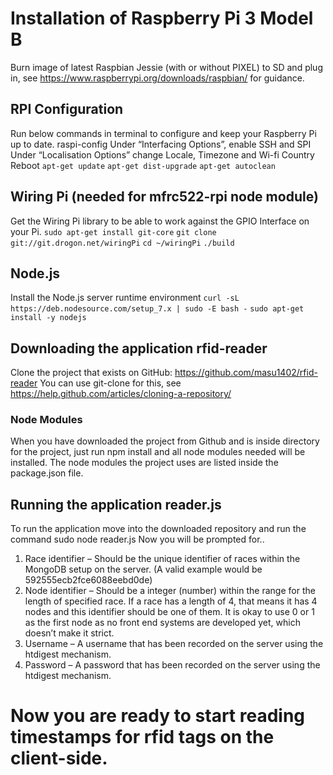# Installation of Raspberry Pi 3 Model B
Burn image of latest Raspbian Jessie (with or without PIXEL) to SD and plug in, see https://www.raspberrypi.org/downloads/raspbian/ for guidance.
## RPI Configuration
Run below commands in terminal to configure and keep your Raspberry Pi up to date.
raspi-config 
	Under “Interfacing Options”, enable SSH and SPI
	Under “Localisation Options” change Locale, Timezone and Wi-fi Country
	Reboot
`apt-get update`
`apt-get dist-upgrade`
`apt-get autoclean`
## Wiring Pi (needed for mfrc522-rpi node module)
Get the Wiring Pi library to be able to work against the GPIO Interface on your Pi.
`sudo apt-get install git-core`
`git clone git://git.drogon.net/wiringPi`
`cd ~/wiringPi`
`./build`
## Node.js
Install the Node.js server runtime environment
`curl -sL https://deb.nodesource.com/setup_7.x | sudo -E bash -`
`sudo apt-get install -y nodejs`
## Downloading the application rfid-reader
Clone the project that exists on GitHub: https://github.com/masu1402/rfid-reader
You can use git-clone for this, see https://help.github.com/articles/cloning-a-repository/
### Node Modules
When you have downloaded the project from Github and is inside directory for the project, just run npm install and all node modules needed will be installed. The node modules the project uses are listed inside the package.json file.
## Running the application reader.js
To run the application move into the downloaded repository and run the command sudo node reader.js
Now you will be prompted for..
1. Race identifier – Should be the unique identifier of races within the MongoDB setup on the server. (A valid example would be 592555ecb2fce6088eebd0de)
2. Node identifier – Should be a integer (number) within the range for the length of specified race. If a race has a length of 4, that means it has 4 nodes and this identifier should be one of them. It is okay to use 0 or 1 as the first node as no front end systems are developed yet, which doesn’t make it strict.
3. Username – A username that has been recorded on the server using the htdigest mechanism.
4. Password – A password that has been recorded on the server using the htdigest mechanism.
# Now you are ready to start reading timestamps for rfid tags on the client-side.
